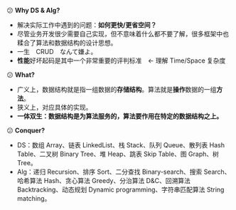 :confused: **Why DS & Alg?**

- 解决实际工作中遇到的问题：**如何更快/更省空间？**
- 尽管业务开发很少需要自己实现，但不意味着什么都不要了解，很多框架中也糅合了算法和数据结构的设计思想。
- 一生　CRUD　なんて嫌よ。
- **性能**好坏起码是其中一个非常重要的评判标准　← 理解 Time/Space 复杂度



:confused: **What?**

- 广义上，数据结构就是指一组数据的**存储结构**。算法就是**操作**数据的一组**方法**。
- 狭义上，对应具体的实现。
- **一体双生：数据结构是为算法服务的，算法要作用在特定的数据结构之上。**



:confused: **Conquer?**

- DS：数组 Array、链表 LinkedList、栈 Stack、队列 Queue、散列表 Hash Table、二叉树 Binary Tree、堆 Heap、跳表 Skip Table、图 Graph、树 Tree。
- Alg：递归 Recursion、排序 Sort、二分查找 Binary-search、搜索 Search、哈希算法 Hash、贪心算法 Greedy、分治算法 D&C、回溯算法 Backtracking、动态规划 Dynamic programming、字符串匹配算法 String matching。